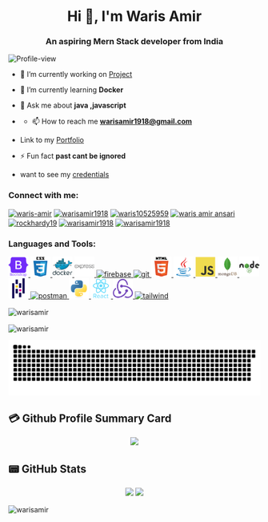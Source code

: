 <h1 align="center">Hi 👋, I'm Waris Amir</h1>
<h3 align="center">An aspiring Mern Stack developer from India</h3>
<p align="left"> <img src="https://komarev.com/ghpvc/?username=warisamir&label=Profile%20views&color=green" alt="Profile-view"/></p>

- 🔭 I’m currently working on [Project](https://github.com/warisamir/Projects2)

- 🌱 I’m currently learning **Docker**

- 💬 Ask me about **java ,javascript**
- - 📫 How to reach me **warisamir1918@gmail.com**
 
- Link to my [Portfolio](https://portfolio-git-main-warisamirs-projects.vercel.app/) 
- ⚡ Fun fact **past cant be ignored**
- want to  see my [credentials](https://github.com/warisamir/certification)

<h3 align="left">Connect with me:</h3>
<p align="left">

<a href="https://linkedin.com/in/waris-amir" target="blank"><img align="center" src="https://raw.githubusercontent.com/rahuldkjain/github-profile-readme-generator/master/src/images/icons/Social/linked-in-alt.svg" alt="waris-amir" height="30" width="40" /></a>
<a href="https://auth.geeksforgeeks.org/user/warisamir1918" target="blank"><img align="center" src="https://raw.githubusercontent.com/rahuldkjain/github-profile-readme-generator/master/src/images/icons/Social/geeks-for-geeks.svg" alt="warisamir1918" height="30" width="40" /></a>
<a href="https://twitter.com/waris10525959" target="blank"><img align="center" src="https://raw.githubusercontent.com/rahuldkjain/github-profile-readme-generator/master/src/images/icons/Social/twitter.svg" alt="waris10525959" height="30" width="40" /></a>
<a href="https://kaggle.com/waris amir ansari" target="blank"><img align="center" src="https://raw.githubusercontent.com/rahuldkjain/github-profile-readme-generator/master/src/images/icons/Social/kaggle.svg" alt="waris amir ansari" height="30" width="40" /></a>
<a href="https://instagram.com/rockhardy19" target="blank"><img align="center" src="https://raw.githubusercontent.com/rahuldkjain/github-profile-readme-generator/master/src/images/icons/Social/instagram.svg" alt="rockhardy19" height="30" width="40" /></a>
<a href="https://www.hackerrank.com/warisamir1918" target="blank"><img align="center" src="https://raw.githubusercontent.com/rahuldkjain/github-profile-readme-generator/master/src/images/icons/Social/hackerrank.svg" alt="warisamir1918" height="30" width="40" /></a>
<a href="https://www.leetcode.com/warisamir1918" target="blank"><img align="center" src="https://raw.githubusercontent.com/rahuldkjain/github-profile-readme-generator/master/src/images/icons/Social/leet-code.svg" alt="warisamir1918" height="30" width="40" /></a>
</p>

<h3 align="left">Languages and Tools:</h3>
<p align="left"> <a href="https://getbootstrap.com" target="_blank" rel="noreferrer"> <img src="https://raw.githubusercontent.com/devicons/devicon/master/icons/bootstrap/bootstrap-plain-wordmark.svg" alt="bootstrap" width="40" height="40"/> </a>
<a href="https://www.w3schools.com/css/" target="_blank" rel="noreferrer"> <img src="https://raw.githubusercontent.com/devicons/devicon/master/icons/css3/css3-original-wordmark.svg" alt="css3" width="40" height="40"/> </a> <a href="https://www.docker.com/" target="_blank" rel="noreferrer"> <img src="https://raw.githubusercontent.com/devicons/devicon/master/icons/docker/docker-original-wordmark.svg" alt="docker" width="40" height="40"/> </a> <a href="https://expressjs.com" target="_blank" rel="noreferrer"> <img src="https://raw.githubusercontent.com/devicons/devicon/master/icons/express/express-original-wordmark.svg" alt="express" width="40" height="40" bakcground-color="white"/> </a> <a href="https://firebase.google.com/" target="_blank" rel="noreferrer"> <img src="https://www.vectorlogo.zone/logos/firebase/firebase-icon.svg" alt="firebase" width="40" height="40"/> </a> <a width="40"  <a href="https://git-scm.com/" target="_blank" rel="noreferrer"> <img src="https://www.vectorlogo.zone/logos/git-scm/git-scm-icon.svg" alt="git" width="40" height="40"/> </a> <a href="https://www.w3.org/html/" target="_blank" rel="noreferrer"> <img src="https://raw.githubusercontent.com/devicons/devicon/master/icons/html5/html5-original-wordmark.svg" alt="html5" width="40" height="40"/> </a> <a href="https://www.java.com" target="_blank" rel="noreferrer"> <img src="https://raw.githubusercontent.com/devicons/devicon/master/icons/java/java-original.svg" alt="java" width="40" height="40"/> </a> <a href="https://developer.mozilla.org/en-US/docs/Web/JavaScript" target="_blank" rel="noreferrer"> <img src="https://raw.githubusercontent.com/devicons/devicon/master/icons/javascript/javascript-original.svg" alt="javascript" width="40" height="40"/> </a> <a href="https://www.mongodb.com/" target="_blank" rel="noreferrer"> <img src="https://raw.githubusercontent.com/devicons/devicon/master/icons/mongodb/mongodb-original-wordmark.svg" alt="mongodb" width="40" height="40"/> </a> <a href="https://nodejs.org" target="_blank" rel="noreferrer"> <img src="https://raw.githubusercontent.com/devicons/devicon/master/icons/nodejs/nodejs-original-wordmark.svg" alt="nodejs" width="40" height="40"/> </a> <a href="https://pandas.pydata.org/" target="_blank" rel="noreferrer"> <img src="https://raw.githubusercontent.com/devicons/devicon/2ae2a900d2f041da66e950e4d48052658d850630/icons/pandas/pandas-original.svg" alt="pandas" width="40" height="40"/> </a>  <a href="https://postman.com" target="_blank" rel="noreferrer"> <img src="https://www.vectorlogo.zone/logos/getpostman/getpostman-icon.svg" alt="postman" width="40" height="40"/> </a> <a href="https://www.python.org" target="_blank" rel="noreferrer"> <img src="https://raw.githubusercontent.com/devicons/devicon/master/icons/python/python-original.svg" alt="python" width="40" height="40"/> </a> <a href="https://reactjs.org/" target="_blank" rel="noreferrer"> <img src="https://raw.githubusercontent.com/devicons/devicon/master/icons/react/react-original-wordmark.svg" alt="react" width="40" height="40"/> </a> <a href="https://redux.js.org" target="_blank" rel="noreferrer"> <img src="https://raw.githubusercontent.com/devicons/devicon/master/icons/redux/redux-original.svg" alt="redux" width="40" height="40"/> </a> 
<a href="https://tailwindcss.com/" target="_blank" rel="noreferrer"> <img src="https://www.vectorlogo.zone/logos/tailwindcss/tailwindcss-icon.svg" alt="tailwind" width="40" height="40"/> </a> </p>

<p><img align="center" src="https://github-readme-stats.vercel.app/api/top-langs?username=warisamir&show_icons=true&locale=en&layout=compact" alt="warisamir" /></p>

<p><img align="center" src="https://github-readme-streak-stats.herokuapp.com/?user=warisamir&" alt="warisamir" /></p>



![Snake animation](https://github.com/warisamir/WarisAmir/blob/main/snakegame.svg)

## 💳 Github Profile Summary Card
<p align="center">
  <img src="https://github-profile-summary-cards.vercel.app/api/cards/profile-details?username=warisamir&theme=github"/>
</p>

## 📟 GitHub Stats
<p align="center">
	<img width="48%" src="https://github-readme-stats.vercel.app/api?username=warisamir&show_icons=true&theme=github" />
	<img width="48%" src="https://github-readme-streak-stats.herokuapp.com/?user=warisamir&theme=github" />
</p>


<p><img align="center" src="https://github-readme-streak-stats.herokuapp.com/?user=warisamir&" alt="warisamir" /></p>
